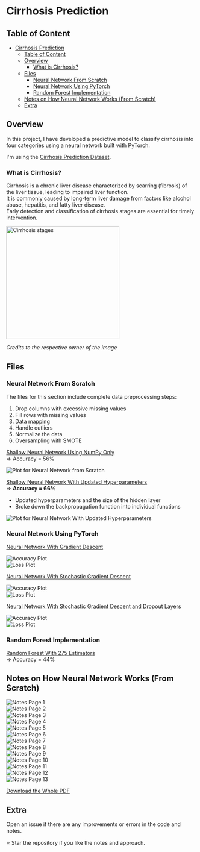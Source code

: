 # Cirrhosis Prediction

## Table of Content

- [Cirrhosis Prediction](#cirrhosis-prediction)
  - [Table of Content](#table-of-content)
  - [Overview](#overview)
    - [What is Cirrhosis?](#what-is-cirrhosis)
  - [Files](#files)
    - [Neural Network From Scratch](#neural-network-from-scratch)
    - [Neural Network Using PyTorch](#neural-network-using-pytorch)
    - [Random Forest Implementation](#random-forest-implementation)
  - [Notes on How Neural Network Works (From Scratch)](#notes-on-how-neural-network-works-from-scratch)
  - [Extra](#extra)

## Overview

In this project, I have developed a predictive model to classify cirrhosis into
four categories using a neural network built with PyTorch.

I'm using the
[Cirrhosis Prediction Dataset](https://www.kaggle.com/datasets/fedesoriano/cirrhosis-prediction-dataset/data).

### What is Cirrhosis?

Cirrhosis is a chronic liver disease characterized by scarring (fibrosis) of the
liver tissue, leading to impaired liver function.  
It is commonly caused by long-term liver damage from factors like alcohol abuse,
hepatitis, and fatty liver disease.  
Early detection and classification of cirrhosis stages are essential for timely
intervention.

<img src="https://www.startstemcells.com/wp-content/uploads/2024/07/liver-2.jpg" height="300" alt="Cirrhosis stages">

_Credits to the respective owner of the image_

## Files

### Neural Network From Scratch

The files for this section include complete data preprocessing steps:

1. Drop columns with excessive missing values
2. Fill rows with missing values
3. Data mapping
4. Handle outliers
5. Normalize the data
6. Oversampling with SMOTE

[Shallow Neural Network Using NumPy Only](./from_scratch_neural_network.ipynb)  
=> Accuracy = 56%

![Plot for Neural Network from Scratch](./readme_content/from_scratch_plot.png)

[Shallow Neural Network With Updated Hyperparameters](./from_scratch_neural_network_update_hparams.ipynb)  
=> **Accuracy = 66%**

- Updated hyperparameters and the size of the hidden layer
- Broke down the backpropagation function into individual functions

![Plot for Neural Network With Updated Hyperparameters](./readme_content/from_scracth_plot_2.png)

### Neural Network Using PyTorch

[Neural Network With Gradient Descent](./cirrhosis_prediction_pytorch_gd.ipynb)

![Accuracy Plot](./readme_content/accuracy_1.png)  
![Loss Plot](./readme_content/loss_1.png)

[Neural Network With Stochastic Gradient Descent](./cirrhosis_prediction_pytorch_batch_sgd.ipynb)

![Accuracy Plot](./readme_content/accuracy_2.png)  
![Loss Plot](./readme_content/loss_2.png)

[Neural Network With Stochastic Gradient Descent and Dropout Layers](./cirrhosis_prediction_pytorch_sgd_and_dropout.ipynb)

![Accuracy Plot](./readme_content/accuracy_3.png)  
![Loss Plot](./readme_content/loss_3.png)

### Random Forest Implementation

[Random Forest With 275 Estimators](./random_forest.ipynb)  
=> Accuracy = 44%

## Notes on How Neural Network Works (From Scratch)

![Notes Page 1](./readme_notes_for_nn_from_scratch/NOTES_page-0001.jpg)  
![Notes Page 2](./readme_notes_for_nn_from_scratch/NOTES_page-0002.jpg)  
![Notes Page 3](./readme_notes_for_nn_from_scratch/NOTES_page-0003.jpg)  
![Notes Page 4](./readme_notes_for_nn_from_scratch/NOTES_page-0004.jpg)  
![Notes Page 5](./readme_notes_for_nn_from_scratch/NOTES_page-0005.jpg)  
![Notes Page 6](./readme_notes_for_nn_from_scratch/NOTES_page-0006.jpg)  
![Notes Page 7](./readme_notes_for_nn_from_scratch/NOTES_page-0007.jpg)  
![Notes Page 8](./readme_notes_for_nn_from_scratch/NOTES_page-0008.jpg)  
![Notes Page 9](./readme_notes_for_nn_from_scratch/NOTES_page-0009.jpg)  
![Notes Page 10](./readme_notes_for_nn_from_scratch/NOTES_page-0010.jpg)  
![Notes Page 11](./readme_notes_for_nn_from_scratch/NOTES_page-0011.jpg)  
![Notes Page 12](./readme_notes_for_nn_from_scratch/NOTES_page-0012.jpg)  
![Notes Page 13](./readme_notes_for_nn_from_scratch/NOTES_page-0013.jpg)

[Download the Whole PDF](NOTES.pdf)

## Extra

Open an issue if there are any improvements or errors in the code and notes.

⭐ Star the repository if you like the notes and approach.

